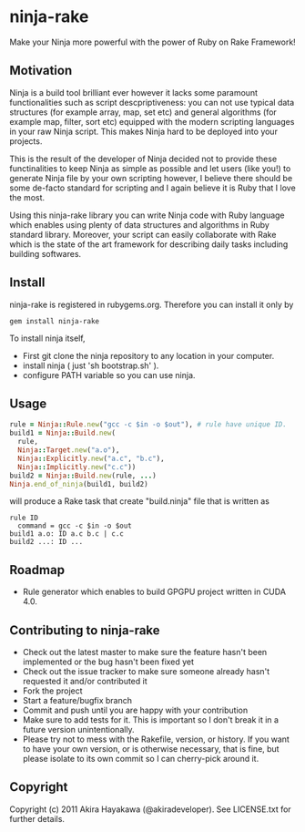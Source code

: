 # ninja-rake
Make your Ninja more powerful with the power of Ruby on Rake Framework!

## Motivation
Ninja is a build tool brilliant ever however it lacks some paramount functionalities such as script descpriptiveness:
you can not use typical data structures (for example array, map, set etc) 
and general algorithms (for example map, filter, sort etc) equipped with the modern scripting languages in your raw Ninja script.
This makes Ninja hard to be deployed into your projects.

This is the result of the developer of Ninja decided not to provide these functinalities to keep Ninja as simple as possible
and let users (like you!) to generate Ninja file by your own scripting however,
I believe there should be some de-facto standard for scripting and I again believe it is Ruby that I love the most.

Using this ninja-rake library you can write Ninja code with Ruby language which enables
using plenty of data structures and algorithms in Ruby standard library.
Moreover, your script can easily collaborate with Rake which is
the state of the art framework for describing daily tasks including building softwares.

## Install

ninja-rake is registered in rubygems.org.
Therefore you can install it only by

~~~
gem install ninja-rake
~~~

To install ninja itself,
* First git clone the ninja repository to any location in your computer.
* install ninja ( just 'sh bootstrap.sh' ).
* configure PATH variable so you can use ninja.

## Usage

```ruby
rule = Ninja::Rule.new("gcc -c $in -o $out"), # rule have unique ID.
build1 = Ninja::Build.new(
  rule,
  Ninja::Target.new("a.o"),
  Ninja::Explicitly.new("a.c", "b.c"),
  Ninja::Implicitly.new("c.c"))
build2 = Ninja::Build.new(rule, ...)
Ninja.end_of_ninja(build1, build2)  
```

will produce a Rake task that create "build.ninja" file that is written as

~~~
rule ID
  command = gcc -c $in -o $out
build1 a.o: ID a.c b.c | c.c
build2 ...: ID ...
~~~

## Roadmap
* Rule generator which enables to build GPGPU project written in CUDA 4.0.

## Contributing to ninja-rake
 
* Check out the latest master to make sure the feature hasn't been implemented or the bug hasn't been fixed yet
* Check out the issue tracker to make sure someone already hasn't requested it and/or contributed it
* Fork the project
* Start a feature/bugfix branch
* Commit and push until you are happy with your contribution
* Make sure to add tests for it. This is important so I don't break it in a future version unintentionally.
* Please try not to mess with the Rakefile, version, or history. If you want to have your own version, or is otherwise necessary, that is fine, but please isolate to its own commit so I can cherry-pick around it.

## Copyright
Copyright (c) 2011 Akira Hayakawa (@akiradeveloper). 
See LICENSE.txt for further details.
